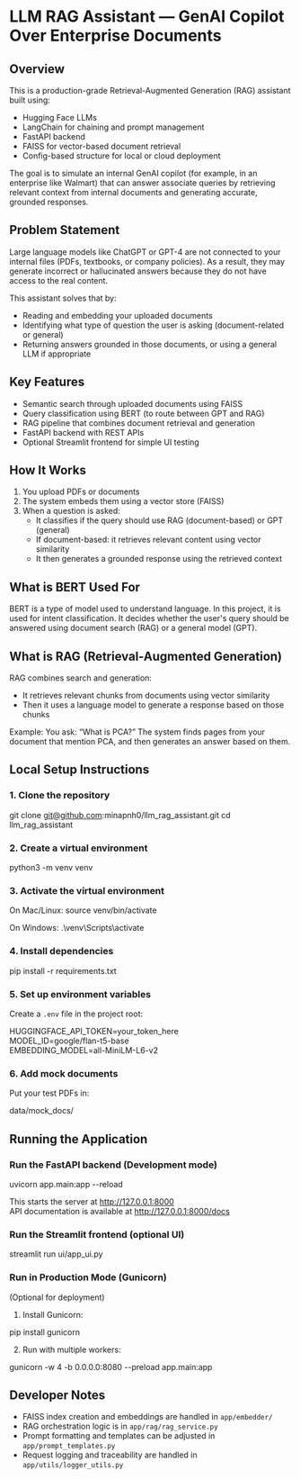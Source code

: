 # LLM RAG Assistant — GenAI Copilot Over Enterprise Documents

## Overview

This is a production-grade Retrieval-Augmented Generation (RAG) assistant built using:

- Hugging Face LLMs
- LangChain for chaining and prompt management
- FastAPI backend
- FAISS for vector-based document retrieval
- Config-based structure for local or cloud deployment

The goal is to simulate an internal GenAI copilot (for example, in an enterprise like Walmart) that can answer associate queries by retrieving relevant context from internal documents and generating accurate, grounded responses.

## Problem Statement

Large language models like ChatGPT or GPT-4 are not connected to your internal files (PDFs, textbooks, or company policies). As a result, they may generate incorrect or hallucinated answers because they do not have access to the real content.

This assistant solves that by:

- Reading and embedding your uploaded documents
- Identifying what type of question the user is asking (document-related or general)
- Returning answers grounded in those documents, or using a general LLM if appropriate

## Key Features

- Semantic search through uploaded documents using FAISS
- Query classification using BERT (to route between GPT and RAG)
- RAG pipeline that combines document retrieval and generation
- FastAPI backend with REST APIs
- Optional Streamlit frontend for simple UI testing

## How It Works

1. You upload PDFs or documents
2. The system embeds them using a vector store (FAISS)
3. When a question is asked:
   - It classifies if the query should use RAG (document-based) or GPT (general)
   - If document-based: it retrieves relevant content using vector similarity
   - It then generates a grounded response using the retrieved context

## What is BERT Used For

BERT is a type of model used to understand language. In this project, it is used for intent classification. It decides whether the user's query should be answered using document search (RAG) or a general model (GPT).

## What is RAG (Retrieval-Augmented Generation)

RAG combines search and generation:

- It retrieves relevant chunks from documents using vector similarity
- Then it uses a language model to generate a response based on those chunks

Example:
You ask: “What is PCA?”
The system finds pages from your document that mention PCA, and then generates an answer based on them.


## Local Setup Instructions

### 1. Clone the repository

git clone git@github.com:minapnh0/llm_rag_assistant.git
cd llm_rag_assistant

### 2. Create a virtual environment

python3 -m venv venv

### 3. Activate the virtual environment

On Mac/Linux:
source venv/bin/activate

On Windows:
.\venv\Scripts\activate

### 4. Install dependencies

pip install -r requirements.txt

### 5. Set up environment variables

Create a `.env` file in the project root:

HUGGINGFACE_API_TOKEN=your_token_here  
MODEL_ID=google/flan-t5-base  
EMBEDDING_MODEL=all-MiniLM-L6-v2

### 6. Add mock documents

Put your test PDFs in:

data/mock_docs/

## Running the Application

### Run the FastAPI backend (Development mode)

uvicorn app.main:app --reload

This starts the server at http://127.0.0.1:8000  
API documentation is available at http://127.0.0.1:8000/docs

### Run the Streamlit frontend (optional UI)

streamlit run ui/app_ui.py

### Run in Production Mode (Gunicorn)

(Optional for deployment)

1. Install Gunicorn:

pip install gunicorn

2. Run with multiple workers:

gunicorn -w 4 -b 0.0.0.0:8080 --preload app.main:app

## Developer Notes

- FAISS index creation and embeddings are handled in `app/embedder/`
- RAG orchestration logic is in `app/rag/rag_service.py`
- Prompt formatting and templates can be adjusted in `app/prompt_templates.py`
- Request logging and traceability are handled in `app/utils/logger_utils.py`
